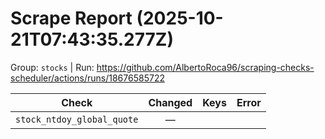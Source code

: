 # Scrape Report (2025-10-21T07:43:35.277Z)

Group: `stocks`  |  Run: https://github.com/AlbertoRoca96/scraping-checks-scheduler/actions/runs/18676585722

| Check | Changed | Keys | Error |
|---|:---:|:--|:--|
| `stock_ntdoy_global_quote` | — |  |  |
